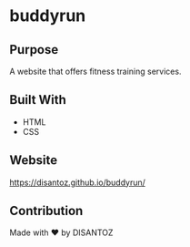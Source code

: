 # buddyrun

## Purpose
A website that offers fitness training services.

## Built With
* HTML
* CSS

## Website
https://disantoz.github.io/buddyrun/

## Contribution
Made with ❤️ by DISANTOZ
